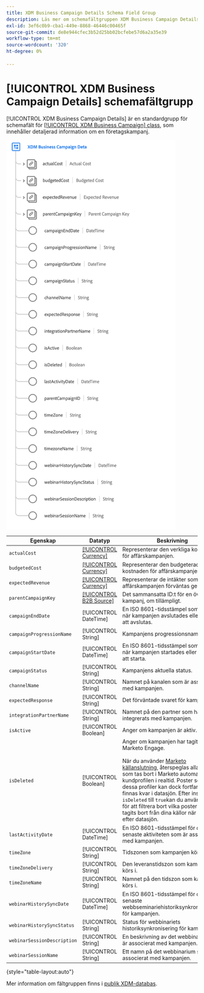```yaml
---
title: XDM Business Campaign Details Schema Field Group
description: Läs mer om schemafältgruppen XDM Business Campaign Details.
exl-id: 3ef6c0b9-cba1-449e-8868-46446c00465f
source-git-commit: de8e944cfec3b52d25bb02bcfebe57d6a2a35e39
workflow-type: tm+mt
source-wordcount: '320'
ht-degree: 0%

---
```


# [!UICONTROL XDM Business Campaign Details] schemafältgrupp

[!UICONTROL XDM Business Campaign Details] är en standardgrupp för schemafält för [[!UICONTROL XDM Business Campaign] class](../../classes/b2b/business-campaign.md), som innehåller detaljerad information om en företagskampanj.

![Strukturen för fältgruppen XDM Business Campaign Details så som den visas i användargränssnittet](../../images/field-groups/b2b/business-campaign-details.png)

| Egenskap | Datatyp | Beskrivning |
| --- | --- | --- |
| `actualCost` | [[!UICONTROL Currency]](../../data-types/currency.md) | Representerar den verkliga kostnaden för affärskampanjen. |
| `budgetedCost` | [[!UICONTROL Currency]](../../data-types/currency.md) | Representerar den budgeterade kostnaden för affärskampanjen. |
| `expectedRevenue` | [[!UICONTROL Currency]](../../data-types/currency.md) | Representerar de intäkter som affärskampanjen förväntas generera. |
| `parentCampaignKey` | [[!UICONTROL B2B Source]](../../data-types/b2b-source.md) | Det sammansatta ID:t för en överordnad kampanj, om tillämpligt. |
| `campaignEndDate` | [!UICONTROL DateTime] | En ISO 8601-tidsstämpel som anger när kampanjen avslutades eller kommer att avslutas. |
| `campaignProgressionName` | [!UICONTROL String] | Kampanjens progressionsnamn. |
| `campaignStartDate` | [!UICONTROL DateTime] | En ISO 8601-tidsstämpel som anger när kampanjen startades eller kommer att starta. |
| `campaignStatus` | [!UICONTROL String] | Kampanjens aktuella status. |
| `channelName` | [!UICONTROL String] | Namnet på kanalen som är associerad med kampanjen. |
| `expectedResponse` | [!UICONTROL String] | Det förväntade svaret för kampanjen. |
| `integrationPartnerName` | [!UICONTROL String] | Namnet på den partner som har integrerats med kampanjen. |
| `isActive` | [!UICONTROL Boolean] | Anger om kampanjen är aktiv. |
| `isDeleted` | [!UICONTROL Boolean] | Anger om kampanjen har tagits bort i Marketo Engage.<br><br>När du använder [Marketo källanslutning](../../../sources/connectors/adobe-applications/marketo/marketo.md), återspeglas alla poster som tas bort i Marketo automatiskt i kundprofilen i realtid. Poster som rör dessa profiler kan dock fortfarande finnas kvar i datasjön. Efter inställning `isDeleted` till `true`kan du använda fältet för att filtrera bort vilka poster som har tagits bort från dina källor när du frågar efter datasjön. |
| `lastActivityDate` | [!UICONTROL DateTime] | En ISO 8601-tidsstämpel för den senaste aktiviteten som är associerad med kampanjen. |
| `timeZone` | [!UICONTROL String] | Tidszonen som kampanjen körs i. |
| `timeZoneDelivery` | [!UICONTROL String] | Den leveranstidszon som kampanjen körs i. |
| `timeZoneName` | [!UICONTROL String] | Namnet på den tidszon som kampanjen körs i. |
| `webinarHistorySyncDate` | [!UICONTROL DateTime] | En ISO 8601-tidsstämpel för den senaste webbseminariehistoriksynkroniseringen för kampanjen. |
| `webinarHistorySyncStatus` | [!UICONTROL String] | Status för webbinariets historiksynkronisering för kampanjen. |
| `webinarSessionDescription` | [!UICONTROL String] | En beskrivning av det webbinarium som är associerat med kampanjen. |
| `webinarSessionName` | [!UICONTROL String] | Ett namn på det webbinarium som är associerat med kampanjen. |

{style="table-layout:auto"}

Mer information om fältgruppen finns i [publik XDM-databas](https://github.com/adobe/xdm/blob/master/components/fieldgroups/campaign/campaign-details.schema.json).
